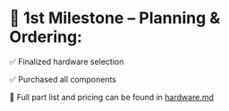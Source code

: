 # 📍 1st Milestone – Planning & Ordering:
✅ Finalized hardware selection

✅ Purchased all components

📄 Full part list and pricing can be found in [hardware.md](root/hardware.md)